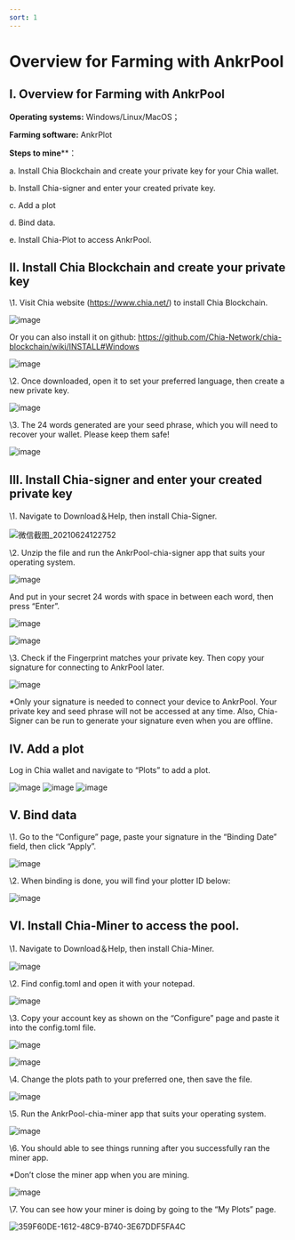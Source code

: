 ```yaml
---
sort: 1
---
```

# Overview for Farming with AnkrPool
## I. Overview for Farming with AnkrPool

**Operating systems:** Windows/Linux/MacOS；

**Farming software:** AnkrPlot

 

**Steps to mine****：

a. Install Chia Blockchain and create your private key for your Chia wallet.

b. Install Chia-signer and enter your created private key. 

c. Add a plot

d. Bind data.

e. Install Chia-Plot to access AnkrPool.

 

## II. Install Chia Blockchain and create your private key

\1.   Visit Chia website (https://www.chia.net/) to install Chia Blockchain.      

![image](https://user-images.githubusercontent.com/86063945/125550907-ca32a74b-dbb2-4851-813e-a9ec6129f5ed.png)

Or you can also install it on github: https://github.com/Chia-Network/chia-blockchain/wiki/INSTALL#Windows

 ![image](https://user-images.githubusercontent.com/86063945/125550937-8b98d2f8-0536-4276-8ce8-298809e959f8.png)

\2.   Once downloaded, open it to set your preferred language, then create a new private key. 

 ![image](https://user-images.githubusercontent.com/86063945/125550970-ca823f32-fbb7-43f0-97c4-964aedc647cd.png)

\3.   The 24 words generated are your seed phrase, which you will need to recover your wallet. Please keep them safe!  

![image](https://user-images.githubusercontent.com/86063945/125550995-da23cc7b-b658-4e07-afe0-006e140b047a.png)

## III. Install Chia-signer and enter your created private key

\1.   Navigate to Download＆Help, then install Chia-Signer.

 ![微信截图_20210624122752](https://user-images.githubusercontent.com/86063945/125550672-a3bc31d3-998f-46ea-9991-392168d76224.png)

\2.   Unzip the file and run the AnkrPool-chia-signer app that suits your operating system. 

 ![image](https://user-images.githubusercontent.com/86063945/125551031-6f5ab5a7-529b-4b6a-a510-a2c34b24a6c6.png)

And put in your secret 24 words with space in between each word, then press “Enter”. 

 ![image](https://user-images.githubusercontent.com/86063945/125551107-1a424c84-f382-41cd-9461-42d29851c972.png)

![image](https://user-images.githubusercontent.com/86063945/125551168-1ddf3a08-e9f3-4d1a-be22-68175ad31c76.png)

\3.   Check if the Fingerprint matches your private key. Then copy your signature for connecting to AnkrPool later.  

![image](https://user-images.githubusercontent.com/86063945/125551254-cd9f88e8-98fa-45ee-902b-4e16de46c4a6.png)

*Only your signature is needed to connect your device to AnkrPool. Your private key and seed phrase will not be accessed at any time. Also, Chia-Signer can be run to generate your signature even when you are offline. 

## IV. Add a plot

Log in Chia wallet and navigate to “Plots” to add a plot. 

 ![image](https://user-images.githubusercontent.com/86063945/125551303-bfab351e-3ba8-4ed3-9222-60ca9b818ae1.png)
![image](https://user-images.githubusercontent.com/86063945/125551322-4349cd1d-b879-468f-89ae-a4bf290297b7.png)
![image](https://user-images.githubusercontent.com/86063945/125551341-3f66d252-80a1-4d2f-bba1-f024962ffd27.png)

## V. Bind data

\1. Go to the “Configure” page, paste your signature in the “Binding Date” field, then click “Apply”. 

 ![image](https://user-images.githubusercontent.com/86063945/125551362-a933cecb-3531-4c62-8e8d-43761e177778.png)

\2. When binding is done, you will find your plotter ID below:

 ![image](https://user-images.githubusercontent.com/86063945/125551380-9baa0b33-9ded-48b0-9857-9b80d7e81915.png)

## VI. Install Chia-Miner to access the pool.

\1. Navigate to Download＆Help, then install Chia-Miner.

 ![image](https://user-images.githubusercontent.com/86063945/125551400-0e3ed69a-ca19-4bbe-b3e8-3611da9759bc.png)

\2. Find config.toml and open it with your notepad.

 ![image](https://user-images.githubusercontent.com/86063945/125551418-eb773f87-7fa4-4438-8f99-40e6fa425805.png)

  \3. Copy your account key as shown on the “Configure” page and paste it into the config.toml file. 

 ![image](https://user-images.githubusercontent.com/86063945/125551439-3f29afec-ed13-4250-b663-e6a362fdbc43.png)

![image](https://user-images.githubusercontent.com/86063945/125551469-653c6709-0076-468c-9985-f7b6ce66cdb2.png)

\4. Change the plots path to your preferred one, then save the file. 

 ![image](https://user-images.githubusercontent.com/86063945/125551481-c9b4d407-f567-4b28-9134-15358fbcebd7.png)

\5. Run the AnkrPool-chia-miner app that suits your operating system. 

 ![image](https://user-images.githubusercontent.com/86063945/125551505-76755633-3e5f-4803-ada0-cf0d721c04f4.png)

\6. You should able to see things running after you successfully ran the miner app. 

*Don’t close the miner app when you are mining. 

 ![image](https://user-images.githubusercontent.com/86063945/125551516-cfdde123-bb20-4c14-b6e2-026060205b19.png)

\7. You can see how your miner is doing by going to the “My Plots” page.

![359F60DE-1612-48C9-B740-3E67DDF5FA4C](https://user-images.githubusercontent.com/86063945/125558467-dee37f1f-eed9-4af6-afea-eda33aa56bc8.png)

